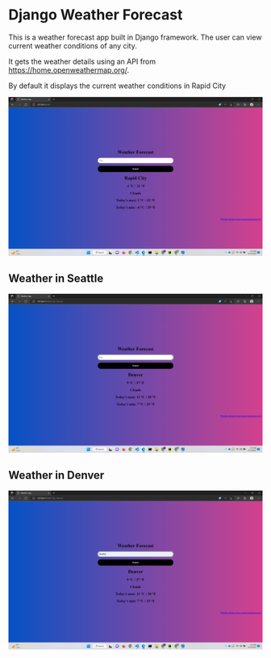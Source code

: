 # Django Weather Forecast


This is a weather forecast app built in Django framework. The user can view current weather conditions of any city.


It gets the weather details using an API from https://home.openweathermap.org/.

By default it displays the current weather conditions in Rapid City


![Rapid City](SampleOutput/Screenshot_1.png)





## Weather in Seattle
![Seattle](SampleOutput/Screenshot_3.png)






## Weather in Denver
![Denver](SampleOutput/Screenshot_2.png)



